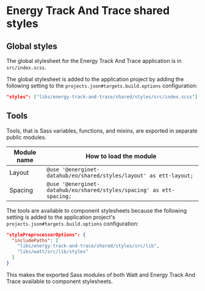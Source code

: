 # Energy Track And Trace shared styles

## Global styles

The global stylesheet for the Energy Track And Trace application is in `src/index.scss`.

The global stylesheet is added to the application project by adding the following setting to the `projects.json#targets.build.options` configuration:

```json
"styles": ["libs/energy-track-and-trace/shared/styles/src/index.scss"]
```

## Tools

Tools, that is Sass variables, functions, and mixins, are exported in separate public modules.

| Module name | How to load the module                                              |
| ----------- | ------------------------------------------------------------------- |
| Layout      | `@use '@energinet-datahub/eo/shared/styles/layout' as ett-layout;`   |
| Spacing     | `@use '@energinet-datahub/eo/shared/styles/spacing' as ett-spacing;` |

The tools are available to component stylesheets because the following setting is added to the application project's `projects.json#targets.build.options` configuration:

```json
"stylePreprocessorOptions": {
  "includePaths": [
    "libs/energy-track-and-trace/shared/styles/src/lib",
    "libs/watt/src/lib/styles"
  ]
}
```

This makes the exported Sass modules of both Watt and Energy Track And Trace available to component stylesheets.

